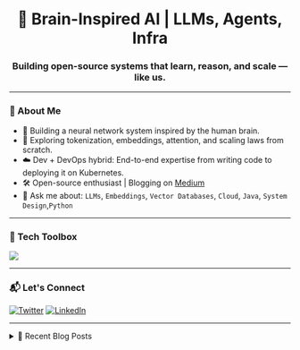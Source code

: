 <h1 align="center">🧠 Brain-Inspired AI | LLMs, Agents, Infra</h1>
<h3 align="center">Building open-source systems that learn, reason, and scale — like us.</h3>

---

### 🚀 About Me
- 🧠 Building a neural network system inspired by the human brain.
- 🤖 Exploring tokenization, embeddings, attention, and scaling laws from scratch.
- ☁️ Dev + DevOps hybrid: End-to-end expertise from writing code to deploying it on Kubernetes.
- 🛠️ Open-source enthusiast | Blogging on [Medium](https://medium.com/@mayankjh05)
- 💬 Ask me about: `LLMs`, `Embeddings`, `Vector Databases`, `Cloud`, `Java`, `System Design`,`Python`

---

### 🧰 Tech Toolbox
<p>
  <img src="https://skillicons.dev/icons?i=python,java,react,gcp" />
</p>

---

### 📬 Let's Connect
[![Twitter](https://img.shields.io/twitter/follow/mayanks_57?style=social)](https://twitter.com/mayanks_57)
[![LinkedIn](https://img.shields.io/badge/LinkedIn-MayankSingh-blue?logo=linkedin)](https://www.linkedin.com/in/mayanksg)

---

<details>
<summary>📘 Recent Blog Posts</summary>

- [Neural Networks from Scratch Github](https://github.com/MayankSingh-coder/octopus-prime)
- [How Attention Actually Works](https://medium.com/@mayankjh05/the-critical-importance-of-visibility-in-ai-agents-dad0f9f055f1)
</details>
